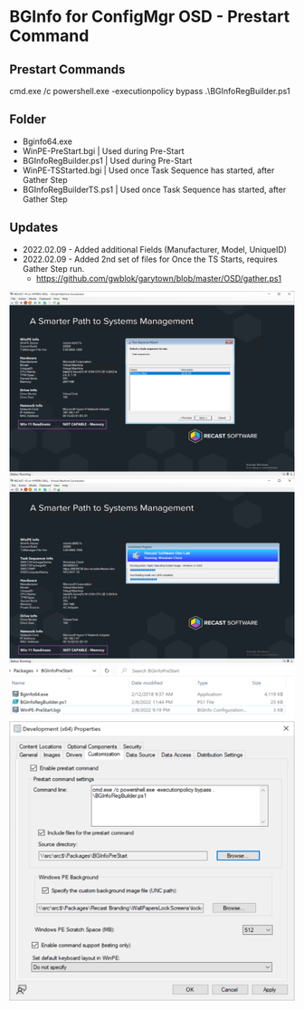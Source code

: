 # BGInfo for ConfigMgr OSD - Prestart Command

## Prestart Commands
cmd.exe /c powershell.exe -executionpolicy bypass .\BGInfoRegBuilder.ps1

## Folder
- Bginfo64.exe
- WinPE-PreStart.bgi | Used during Pre-Start
- BGInfoRegBuilder.ps1 | Used during Pre-Start
- WinPE-TSStarted.bgi | Used once Task Sequence has started, after Gather Step
- BGInfoRegBuilderTS.ps1 | Used once Task Sequence has started, after Gather Step

## Updates
- 2022.02.09 - Added additional Fields (Manufacturer, Model, UniqueID)
- 2022.02.09 - Added 2nd set of files for Once the TS Starts, requires Gather Step run.
  - https://github.com/gwblok/garytown/blob/master/OSD/gather.ps1

[![InWinPE](BGInfoInWinPE.png)](BGInfoInWinPE.png)
[![BGInfoInWinPEInTS](BGInfoInWinPEInTS.png)](BGInfoInWinPEInTS.png)
[![Folder](BGInfoFolder.png)](BGInfoFolder.png)
[![CMBootImage](BGInfoBootMediaPreStart.png)](BGInfoBootMediaPreStart.png)
